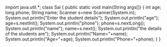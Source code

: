 import java.util.*;
class Sai
{
public static void main(String args[])
{
int age;
long phone;
String name;
Scanner s=new Scanner(System.in);
System.out.println("Enter the student details");
System.out.println("age");
age=s.nextInt();
System.out.println("phone");
phone=s.nextLong();
System.out.println("name");
name=s.next();
System.out.println("the details of the students are");
System.out.println("Name="+name);
System.out.println("Age="+age);
System.out.println("Phone="+phone);
}
}
